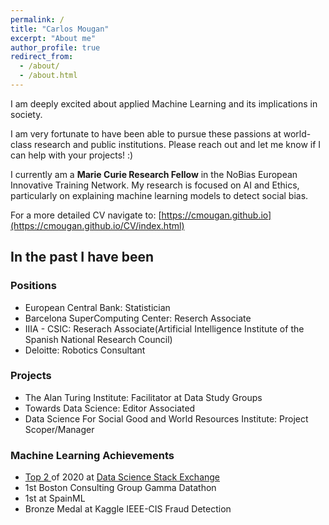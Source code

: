 ```yaml
---
permalink: /
title: "Carlos Mougan"
excerpt: "About me"
author_profile: true
redirect_from: 
  - /about/
  - /about.html
---
```


I am deeply excited about applied Machine Learning and its implications in society.

I am very fortunate to have been able to pursue these passions at world-class research and public institutions.
Please reach out and let me know if I can help with your projects! :)

I currently am a __Marie Curie Research Fellow__ in the NoBias European Innovative Training Network.
My research is focused on AI and Ethics, particularly on explaining machine learning models to detect social bias.

For a more detailed CV navigate to:  [https://cmougan.github.io](https://cmougan.github.io/CV/index.html)



## In the past I have been
### Positions

<ul>
  <li>European Central Bank: Statistician</li>
  <li>Barcelona SuperComputing Center: Reserch Associate</li>
  <li>IIIA - CSIC: Reserach Associate(Artificial Intelligence Institute of the Spanish National Research Council)</li>
  <li>Deloitte: Robotics Consultant</li>

</ul>

### Projects

<ul>
  <li>The Alan Turing Institute: Facilitator at Data Study Groups</li>
  <li>Towards Data Science: Editor Associated</li>
  <li>Data Science For Social Good and World Resources Institute: Project Scoper/Manager</li>
</ul>

### Machine Learning Achievements
<ul>
  <li><a href="https://stackexchange.com/leagues/557/year/datascience/2020-01-01">Top 2 </a> of 2020 at <a href="https://datascience.stackexchange.com/users/86339/carlos-mougan"> Data Science Stack Exchange </a></li>
  <li>1st Boston Consulting Group Gamma Datathon</li>
  <li>1st at SpainML</li>
  <li>Bronze Medal at Kaggle IEEE-CIS Fraud Detection</li>
</ul>



